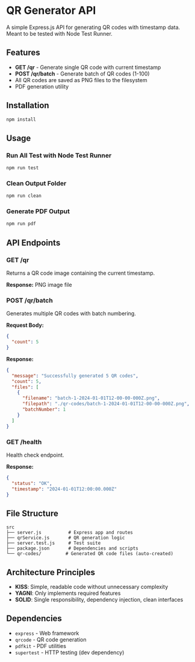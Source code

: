 # QR Generator API

A simple Express.js API for generating QR codes with timestamp data.
Meant to be tested with Node Test Runner.

## Features

- **GET /qr** - Generate single QR code with current timestamp
- **POST /qr/batch** - Generate batch of QR codes (1-100)
- All QR codes are saved as PNG files to the filesystem
- PDF generation utility

## Installation

```bash
npm install
```

## Usage

### Run All Test with Node Test Runner
```bash
npm run test
```

### Clean Output Folder
```bash
npm run clean
```

### Generate PDF Output
```bash
npm run pdf
```

## API Endpoints

### GET /qr
Returns a QR code image containing the current timestamp.

**Response:** PNG image file

### POST /qr/batch
Generates multiple QR codes with batch numbering.

**Request Body:**
```json
{
  "count": 5
}
```

**Response:**
```json
{
  "message": "Successfully generated 5 QR codes",
  "count": 5,
  "files": [
    {
      "filename": "batch-1-2024-01-01T12-00-00-000Z.png",
      "filepath": "./qr-codes/batch-1-2024-01-01T12-00-00-000Z.png",
      "batchNumber": 1
    }
  ]
}
```

### GET /health
Health check endpoint.

**Response:**
```json
{
  "status": "OK",
  "timestamp": "2024-01-01T12:00:00.000Z"
}
```

## File Structure

```
src
├── server.js          # Express app and routes
├── qrService.js       # QR generation logic
├── server.test.js     # Test suite
├── package.json       # Dependencies and scripts
└── qr-codes/         # Generated QR code files (auto-created)
```

## Architecture Principles

- **KISS**: Simple, readable code without unnecessary complexity
- **YAGNI**: Only implements required features
- **SOLID**: Single responsibility, dependency injection, clean interfaces

## Dependencies

- `express` - Web framework
- `qrcode` - QR code generation
- `pdfkit` - PDF utilities
- `supertest` - HTTP testing (dev dependency)